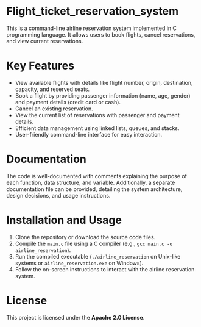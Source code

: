# Flight_ticket_reservation_system

This is a command-line airline reservation system implemented in C programming language. It allows users to book flights, cancel reservations, and view current reservations.

# Key Features

- View available flights with details like flight number, origin, destination, capacity, and reserved seats.
- Book a flight by providing passenger information (name, age, gender) and payment details (credit card or cash).
- Cancel an existing reservation.
- View the current list of reservations with passenger and payment details.
- Efficient data management using linked lists, queues, and stacks.
- User-friendly command-line interface for easy interaction.

# Documentation

The code is well-documented with comments explaining the purpose of each function, data structure, and variable. Additionally, a separate documentation file can be provided, detailing the system architecture, design decisions, and usage instructions.

# Installation and Usage

1. Clone the repository or download the source code files.
2. Compile the `main.c` file using a C compiler (e.g., `gcc main.c -o airline_reservation`).
3. Run the compiled executable (`./airline_reservation` on Unix-like systems or `airline_reservation.exe` on Windows).
4. Follow the on-screen instructions to interact with the airline reservation system.

# License

This project is licensed under the **Apache 2.0 License**.
